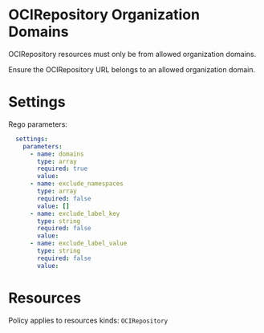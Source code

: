 # OCIRepository Organization Domains

OCIRepository resources must only be from allowed organization domains.

Ensure the OCIRepository URL belongs to an allowed organization domain.

# Settings

Rego parameters:
```yaml
  settings:
    parameters:
      - name: domains
        type: array
        required: true
        value:
      - name: exclude_namespaces
        type: array
        required: false
        value: []
      - name: exclude_label_key
        type: string
        required: false
        value:
      - name: exclude_label_value
        type: string
        required: false
        value:
```

# Resources
Policy applies to resources kinds:
`OCIRepository`
